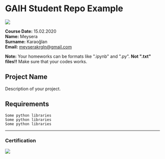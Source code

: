 # GAIH Student Repo Example
![](img/logo.png)

**Course Date:** 15.02.2020  
**Name:** Meysera  
**Surname:** Karaoğlan  
**Email:** meyserakrgln@gmail.com  

**Note:** Your homeworks can be formats like ".ipynb" and ".py". **Not ".txt" files!!** Make sure that your codes works.  

## Project Name
Description of your project.

## Requirements
```
Some python libraries
Some python libraries
Some python libraries
```
---

### Certification
![](img/certificate_ex.png)

